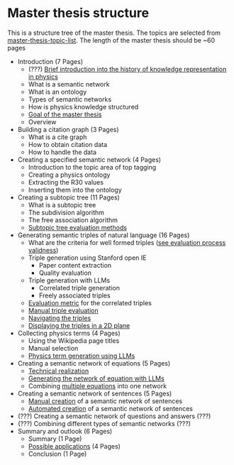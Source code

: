# Master thesis structure

This is a structure tree of the master thesis. The topics are selected from [master-thesis-topic-list](master-thesis-topic-list.md).
The length of the master thesis should be ~60 pages

* Introduction (7 Pages)
	* (???) [Brief introduction into the history of knowledge representation in physics](../writing/the-importance-of-knowledge-representation-for-scientific-progress-in-physics.md)
	* What is a semantic network
	* What is an ontology
	* Types of semantic networks
	* How is physics knowledge structured
	* [Goal of the master thesis](goal-of-the-master-thesis.md)
	* Overview
* Building a citation graph (3 Pages)
	* What is a cite graph 
	* How to obtain citation data
	* How to handle the data
* Creating a specified semantic network (4 Pages)
	* Introduction to the topic area of top tagging
	* Creating a physics ontology
	* Extracting the R30 values
	* Inserting them into the ontology
* Creating a subtopic tree (11 Pages)
	* What is a subtopic tree
	* The subdivision algorithm
	* The free association algorithm
	* [Subtopic tree evaluation methods](subtopic-tree-average-number-of-viewed-terms-per-search-evaluation.md)
* Generating semantic triples of natural language (16 Pages)
	* What are the criteria for well formed triples ([see evaluation process validness](../evaluation/manual-triple-evaluation.md))
	* Triple generation using Stanford open IE
		* Paper content extraction
		* Quality evaluation
	* Triple generation with LLMs
		* Correlated triple generation
		* Freely associated triples
	* [Evaluation metric](false-choices-per-correct-choice-compared-to-random.md) for the correlated triples
	* [Manual triple evaluation](../evaluation/manual-triple-evaluation.md)
	* [Navigating the triples](../approaches/navigate-semantic-triples-by-finite-choices.md)
	* [Displaying the triples in a 2D plane](../approaches/mapping-a-high-degree-graph-to-a-2D-area.md)
* Collecting physics terms (4 Pages)
	* Using the Wikipedia page titles
	* Manual selection
	* [Physics term generation using LLMs](../approaches/create-a-list-of-physics-terms-using-llms.md)
* Creating a semantic network of equations (5 Pages)
	* [Technical realization](../approaches/network-of-equations.md)
	* [Generating the network of equation with LLMs](../approaches/network-of-equations.md)
	* Combining [multiple equations](../approaches/network-of-multiple-equations.md) into one network
* Creating a semantic network of sentences (5 Pages)
	* [Manual creation](../approaches/semantic-network-of-sentences.md) of a semantic network of sentences
	* [Automated creation](../approaches/semantic-network-of-sentences.md) of a semantic network of sentences
* (???) Creating a semantic network of questions and answers (???)
* (???) Combining different types of semantic networks (???)
* Summary and outlook (6 Pages)
	* Summary (1 Page)
	* [Possible applications](possible-applications-of-physics-knowledge-graphs.md) (4 Pages)
	* Conclusion (1 Page)

